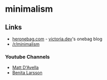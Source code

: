 # minimalism

## Links

* [heronebag.com](https://heronebag.com) - [victoria.dev](https://victoria.dev)'s onebag blog
* [/r/minimalism](https://reddit.com/r/minimalism)

### Youtube Channels

* [Matt D'Avella](https://www.youtube.com/c/MattDAvella)
* [Benita Larsson](https://www.youtube.com/c/BenitaLarsson)
